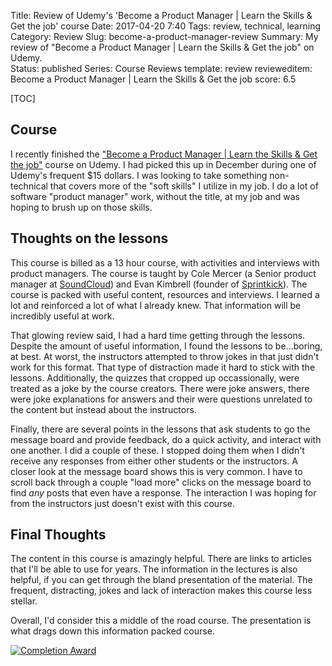 Title: Review of Udemy's 'Become a Product Manager  | Learn the Skills & Get the job' course
Date: 2017-04-20 7:40
Tags: review, technical, learning
Category: Review
Slug: become-a-product-manager-review
Summary: My review of "Become a Product Manager  | Learn the Skills & Get the job" on Udemy.  
Status: published
Series: Course Reviews
template: review
revieweditem: Become a Product Manager  | Learn the Skills & Get the job
score: 6.5

[TOC]

## Course

I recently finished the ["Become a Product Manager  | Learn the Skills & Get the job"][1] course on Udemy. I had picked
this up in December during one of Udemy's frequent $15 dollars. I was looking to take something non-technical that covers
more of the "soft skills" I utilize in my job. I do a lot of software "product manager" work, without the title, at my job
and was hoping to brush up on those skills.

## Thoughts on the lessons

This course is billed as a 13 hour course, with activities and interviews with product managers. The course is taught by
Cole Mercer (a Senior product manager at [SoundCloud][2]) and Evan Kimbrell (founder of [Sprintkick][3]). The course is
packed with useful content, resources and interviews. I learned a lot and reinforced a lot of what I already knew. That
information will be incredibly useful at work.

That glowing review said, I had a hard time getting through the lessons. Despite the amount of useful information, I found
the lessons to be...boring, at best. At worst, the instructors attempted to throw jokes in that just didn't work for this format.
That type of distraction made it hard to stick with the lessons. Additionally, the quizzes that cropped up occassionally, were
treated as a joke by the course creators. There were joke answers, there were joke explanations for answers and their were
questions unrelated to the content but instead about the instructors.

Finally, there are several points in the lessons that ask students to go the message board and provide feedback, do a quick activity,
and interact with one another. I did a couple of these. I stopped doing them when I didn't receive any responses from either other
students or the instructors. A closer look at the message board shows this is very common. I have to scroll back through a couple
"load more" clicks on the message board to find *any* posts that even have a response. The interaction I was hoping for from the
instructors just doesn't exist with this course.

## Final Thoughts

The content in this course is amazingly helpful. There are links to articles that I'll be able to use for years. The information
in the lectures is also helpful, if you can get through the bland presentation of the material. The frequent, distracting, jokes and
lack of interaction makes this course less stellar.

Overall, I'd consider this a middle of the road course. The presentation is what drags down this information packed course.


[![Completion Award][4]][5]



 [1]: https://www.udemy.com/become-a-product-manager-learn-the-skills-get-a-job/learn/v4/overview
 [2]: https://soundcloud.com/
 [3]: http://www.sprintkick.com/
 [4]: {attach}images/udemy-become-a-product-manager-completion.jpg
 [5]: https://ude.my/UC-XK0L2MOQ
